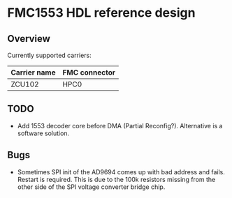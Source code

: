 
# FMC1553 HDL reference design

## Overview

Currently supported carriers:

|  Carrier name | FMC connector |
| ------------- | ------------- |
|  ZCU102       |   HPC0        |

## TODO

* Add 1553 decoder core before DMA (Partial Reconfig?). Alternative is a software solution.

## Bugs

* Sometimes SPI init of the AD9694 comes up with bad address and fails. Restart is required. 
This is due to the 100k resistors missing from the other side of the SPI voltage converter bridge chip.
